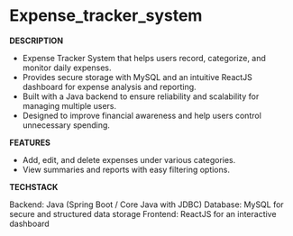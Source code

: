 # Expense_tracker_system

**DESCRIPTION**

* Expense Tracker System that helps users record, categorize, and monitor daily expenses.
* Provides secure storage with MySQL and an intuitive ReactJS dashboard for expense analysis and reporting.
* Built with a Java backend to ensure reliability and scalability for managing multiple users.
* Designed to improve financial awareness and help users control unnecessary spending.

**FEATURES** 

* Add, edit, and delete expenses under various categories.
* View summaries and reports with easy filtering options.

**TECHSTACK** 

Backend: Java (Spring Boot / Core Java with JDBC)
Database: MySQL for secure and structured data storage
Frontend: ReactJS for an interactive dashboard
